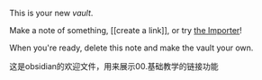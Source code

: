 This is your new *vault*.

Make a note of something, [[create a link]], or try [the Importer](https://help.obsidian.md/Plugins/Importer)!

When you're ready, delete this note and make the vault your own.

这是obsidian的欢迎文件，用来展示00.基础教学的链接功能
